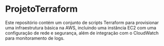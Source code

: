# ProjetoTerraform
Este repositório contém um conjunto de scripts Terraform para provisionar uma infraestrutura básica na AWS, incluindo uma instância EC2 com uma configuração de rede e segurança, além de integração com o CloudWatch para monitoramento de logs.
